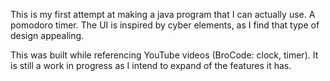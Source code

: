 This is my first attempt at making a java program that I can actually use. A pomodoro timer.
The UI is inspired by cyber elements, as I find that type of design appealing.

This was built while referencing YouTube videos (BroCode: clock, timer).
It is still a work in progress as I intend to expand of the features it has.

